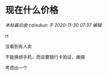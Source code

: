 # 现在什么价格


<i class="pstatus"> 本帖最后由 caixukun 于 2020-11-30 07:37 编辑 </i><br />
<br />
rt<img id="aimg_uZCCw" onclick="zoom(this, this.src, 0, 0, 0)" class="zoom" src="https://cdn.jsdelivr.net/gh/hishis/forum-master/public/images/patch.gif" onmouseover="img_onmouseoverfunc(this)" onload="thumbImg(this)" border="0" alt="" />

没看到有人卖

不能换绑手机，而且要银行卡验证，难搞

考虑出一个<img id="aimg_tSASV" onclick="zoom(this, this.src, 0, 0, 0)" class="zoom" src="https://cdn.jsdelivr.net/gh/hishis/forum-master/public/images/patch.gif" onmouseover="img_onmouseoverfunc(this)" onload="thumbImg(this)" border="0" alt="" />
